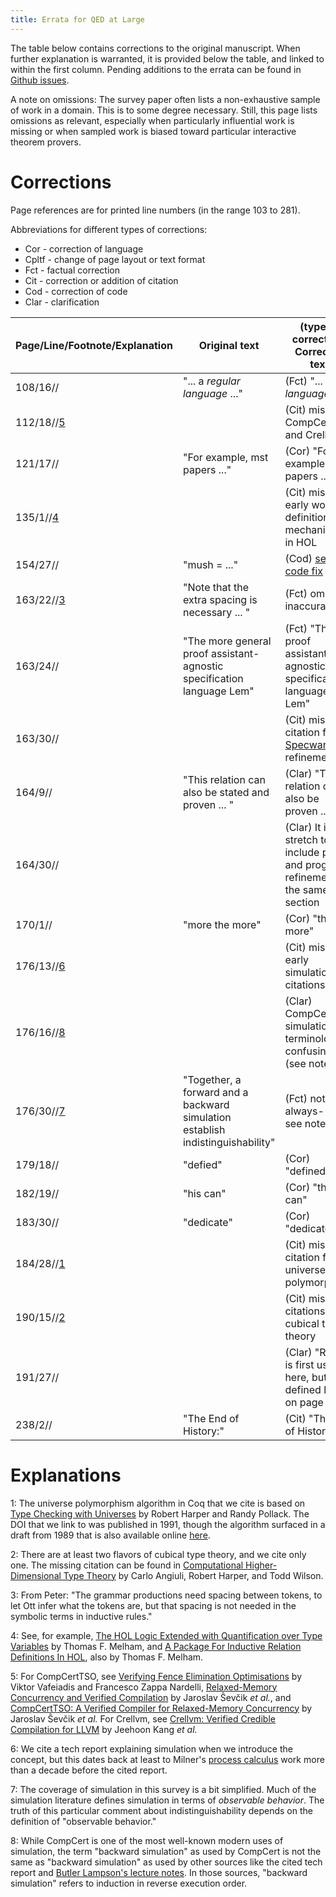 ```yaml
---
title: Errata for QED at Large
---
```


The table below contains corrections to the original manuscript. When further explanation is warranted,
it is provided below the table, and linked to within the first column. 
Pending additions to the errata can be found in [Github issues](https://github.com/proofengineering/proofengineering.github.io/issues).

A note on omissions: The survey paper often lists a non-exhaustive sample of work in a domain. This is to some degree necessary. 
Still, this page lists omissions as relevant, especially when particularly influential work is missing or when sampled work is biased toward particular interactive theorem provers.

# Corrections

Page references are for printed line numbers (in the range 103 to 281).

Abbreviations for different types of corrections:

- Cor - correction of language
- Cpltf - change of page layout or text format
- Fct - factual correction
- Cit - correction or addition of citation
- Cod - correction of code
- Clar - clarification

| Page/Line/Footnote/Explanation        | Original text           | (type of correction) Corrected text | Acknowledgement | 
| ------------------------- | ----------------------- | ----------------------------------- | --------------- | 
| 108/16//                   | "... a _regular language_ ..." | (Fct) "... a _language_ ..." | Virgil Serbanuta | 
| 112/18//[5](#exp5) | | (Cit) missing CompCertTSO and Crellvm | Peter Sewell |
| 121/17//                   | "For example, mst papers ..."  | (Cor) "For example, most papers ... " | Mukesh Tiwari | 
| 135/1//[4](#exp4) | | (Cit) missing early work on definitional mechanisms in HOL | Peter Sewell|
| 154/27// | "mush = ..." | (Cod) [see code fix](http://github.com/proofengineering/proofengineering.github.io/issues/4) | Joomy Korkut |
| 163/22//[3](#exp3) | "Note that the extra spacing is necessary ... " | (Fct) omit---inaccurate | Peter Sewell |
| 163/24// | "The more general proof assistant-agnostic specification language Lem" | (Fct) "The proof assistant-agnostic specification language Lem" | Peter Sewell |
| 163/30// | | (Cit) missing citation for [Specware](http://www.specware.org/) in refinement | Matthew Wilson |
| 164/9// | "This relation can also be stated and proven ... " | (Clar) "This relation can also be proven ... " | Tej Chajed |
| 164/30// | | (Clar) It is a stretch to include proof and program refinement in the same section | Tej Chajed |
| 170/1// | "more the more" | (Cor) "the more" | Christoph Baumann |
| 176/13//[6](#exp6) | | (Cit) missing early simulation citations | Peter Sewell |
| 176/16//[8](#exp8) | | (Clar) CompCert simulation terminology is confusing (see note) | Tej Chajed |
| 176/30//[7](#exp7) | "Together, a forward and a backward simulation establish indistinguishability" | (Fct) not always---see note | Peter Sewell |
| 179/18// | "defied" | (Cor) "defined" | Anton Trunov |
| 182/19// | "his can" | (Cor) "this can" | Christoph Baumann |
| 183/30// | "dedicate" | (Cor) "dedicated" | Anton Trunov |
| 184/28//[1](#exp1)                   | | (Cit) missing citation for universe polymorphism | Bob Harper |
| 190/15//[2](#exp2)         |  | (Cit) missing citations for cubical type theory |	Bob Harper |
| 191/27// | | (Clar) "REPL" is first used here, but defined later on page 196 | Christoph Baumann |
| 238/2// | "The End of History:" | (Cit) "The End of History?" | Anton Trunov |

# Explanations

<a name="exp1">1</a>: The universe polymorphism algorithm in Coq that we cite is based on [Type Checking with Universes](https://doi.org/10.1016/0304-3975(90)90108-T) by Robert Harper and Randy Pollack. The DOI that we link to was published in 1991, though the algorithm surfaced in a draft from 1989 that is also available online [here](https://doi.org/10.1007/3-540-50940-2_39).

<a name="exp2">2</a>: There are at least two flavors of cubical type theory, and we cite only one. The missing citation can be found in [Computational Higher-Dimensional Type Theory](https://doi.org/10.1145/3009837.3009861) by Carlo Angiuli, Robert Harper, and Todd Wilson.

<a name="exp3">3</a>: From Peter: "The grammar productions need spacing between tokens, to let Ott infer what the tokens are, but that spacing is not needed in the symbolic terms in inductive rules."

<a name="exp4">4</a>: See, for example, [The HOL Logic Extended with Quantification over Type Variables](https://doi.org/10.1007/BF01383982) by Thomas F. Melham,
and [A Package For Inductive Relation Definitions In HOL](https://doi.org/10.1109/hol.1991.596299), also by Thomas F. Melham.

<a name="exp5">5</a>: For CompCertTSO, see [Verifying Fence Elimination Optimisations](https://doi.org/10.1007/978-3-642-23702-7_14) by Viktor Vafeiadis and Francesco Zappa Nardelli,
[Relaxed-Memory Concurrency and Verified Compilation](https://doi.org/10.1145/1926385.1926393) by Jaroslav Ŝevčik _et al._, 
and [CompCertTSO: A Verified Compiler for Relaxed-Memory Concurrency](https://doi.org/10.1145/2487241.2487248) by Jaroslav Ŝevčik _et al._
For Crellvm, see [Crellvm: Verified Credible Compilation for LLVM](https://doi.org/10.1145/3192366.3192377) by Jeehoon Kang _et al._

<a name="exp6">6</a>: We cite a tech report explaining simulation when we introduce the concept, but this dates back at least to Milner's [process calculus](https://dl.acm.org/citation.cfm?id=539036) work more than a decade before the cited report.

<a name="exp7">7</a>: The coverage of simulation in this survey is a bit simplified. Much of the simulation literature defines simulation in terms of _observable behavior_.
The truth of this particular comment about indistinguishability depends on the definition of "observable behavior."

<a name="exp8">8</a>: While CompCert is one of the most well-known modern uses of simulation, the term "backward simulation" as used by CompCert is not
the same as "backward simulation" as used by other sources like the cited tech report and [Butler Lampson's lecture notes](https://web.mit.edu/6.826/www/notes/HO8.pdf).
In those sources, "backward simulation" refers to induction in reverse execution order.

